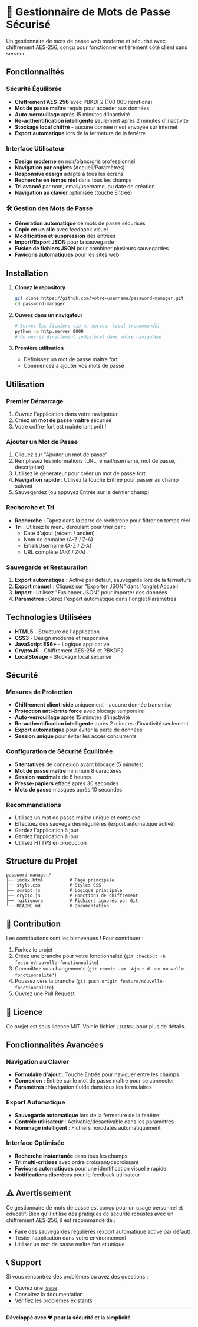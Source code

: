 # 🔐 Gestionnaire de Mots de Passe Sécurisé

Un gestionnaire de mots de passe web moderne et sécurisé avec chiffrement AES-256, conçu pour fonctionner entièrement côté client sans serveur.

##  Fonctionnalités

###  Sécurité Équilibrée

- **Chiffrement AES-256** avec PBKDF2 (100 000 itérations)
- **Mot de passe maître** requis pour accéder aux données
- **Auto-verrouillage** après 15 minutes d'inactivité
- **Re-authentification intelligente** seulement après 2 minutes d'inactivité
- **Stockage local chiffré** - aucune donnée n'est envoyée sur internet
- **Export automatique** lors de la fermeture de la fenêtre

###  Interface Utilisateur

- **Design moderne** en noir/blanc/gris professionnel
- **Navigation par onglets** (Accueil/Paramètres)
- **Responsive design** adapté à tous les écrans
- **Recherche en temps réel** dans tous les champs
- **Tri avancé** par nom, email/username, ou date de création
- **Navigation au clavier** optimisée (touche Entrée)

### 🛠️ Gestion des Mots de Passe

- **Génération automatique** de mots de passe sécurisés
- **Copie en un clic** avec feedback visuel
- **Modification et suppression** des entrées
- **Import/Export JSON** pour la sauvegarde
- **Fusion de fichiers JSON** pour combiner plusieurs sauvegardes
- **Favicons automatiques** pour les sites web

## Installation

1. **Clonez le repository**

   ```bash
   git clone https://github.com/votre-username/password-manager.git
   cd password-manager
   ```

2. **Ouvrez dans un navigateur**

   ```bash
   # Servez les fichiers via un serveur local (recommandé)
   python -m http.server 8000
   # Ou ouvrez directement index.html dans votre navigateur
   ```

3. **Première utilisation**
   - Définissez un mot de passe maître fort
   - Commencez à ajouter vos mots de passe

## Utilisation

### Premier Démarrage

1. Ouvrez l'application dans votre navigateur
2. Créez un **mot de passe maître** sécurisé
3. Votre coffre-fort est maintenant prêt !

### Ajouter un Mot de Passe

1. Cliquez sur "Ajouter un mot de passe"
2. Remplissez les informations (URL, email/username, mot de passe, description)
3. Utilisez le générateur pour créer un mot de passe fort
4. **Navigation rapide** : Utilisez la touche Entrée pour passer au champ suivant
5. Sauvegardez (ou appuyez Entrée sur le dernier champ)

### Recherche et Tri

- **Recherche** : Tapez dans la barre de recherche pour filtrer en temps réel
- **Tri** : Utilisez le menu déroulant pour trier par :
  - Date d'ajout (récent / ancien)
  - Nom de domaine (A-Z / Z-A)
  - Email/Username (A-Z / Z-A)
  - URL complète (A-Z / Z-A)

### Sauvegarde et Restauration

1. **Export automatique** : Activé par défaut, sauvegarde lors de la fermeture
2. **Export manuel** : Cliquez sur "Exporter JSON" dans l'onglet Accueil
3. **Import** : Utilisez "Fusionner JSON" pour importer des données
4. **Paramètres** : Gérez l'export automatique dans l'onglet Paramètres
##  Technologies Utilisées

- **HTML5** - Structure de l'application
- **CSS3** - Design moderne et responsive
- **JavaScript ES6+** - Logique applicative
- **CryptoJS** - Chiffrement AES-256 et PBKDF2
- **LocalStorage** - Stockage local sécurisé

##  Sécurité

### Mesures de Protection
- **Chiffrement client-side** uniquement - aucune donnée transmise
- **Protection anti-brute force** avec blocage temporaire
- **Auto-verrouillage** après 15 minutes d'inactivité
- **Re-authentification intelligente** après 2 minutes d'inactivité seulement
- **Export automatique** pour éviter la perte de données
- **Session unique** pour éviter les accès concurrents

### Configuration de Sécurité Équilibrée
- **5 tentatives** de connexion avant blocage (5 minutes)
- **Mot de passe maître** minimum 8 caractères
- **Session maximale** de 8 heures
- **Presse-papiers** effacé après 30 secondes
- **Mots de passe** masqués après 10 secondes

### Recommandations
- Utilisez un mot de passe maître unique et complexe
- Effectuez des sauvegardes régulières (export automatique activé)
- Gardez l'application à jour
- Gardez l'application à jour
- Utilisez HTTPS en production

## Structure du Projet

```
password-manager/
├── index.html          # Page principale
├── style.css           # Styles CSS
├── script.js           # Logique principale
├── crypto.js           # Fonctions de chiffrement
├── .gitignore          # Fichiers ignorés par Git
└── README.md           # Documentation
```

## 🤝 Contribution

Les contributions sont les bienvenues ! Pour contribuer :

1. Forkez le projet
2. Créez une branche pour votre fonctionnalité (`git checkout -b feature/nouvelle-fonctionnalite`)
3. Committez vos changements (`git commit -am 'Ajout d'une nouvelle fonctionnalité'`)
4. Poussez vers la branche (`git push origin feature/nouvelle-fonctionnalite`)
5. Ouvrez une Pull Request

## 📄 Licence

Ce projet est sous licence MIT. Voir le fichier `LICENSE` pour plus de détails.

##  Fonctionnalités Avancées

### Navigation au Clavier
- **Formulaire d'ajout** : Touche Entrée pour naviguer entre les champs
- **Connexion** : Entrée sur le mot de passe maître pour se connecter
- **Paramètres** : Navigation fluide dans tous les formulaires

### Export Automatique
- **Sauvegarde automatique** lors de la fermeture de la fenêtre
- **Contrôle utilisateur** : Activable/désactivable dans les paramètres
- **Nommage intelligent** : Fichiers horodatés automatiquement

### Interface Optimisée
- **Recherche instantanée** dans tous les champs
- **Tri multi-critères** avec ordre croissant/décroissant
- **Favicons automatiques** pour une identification visuelle rapide
- **Notifications discrètes** pour le feedback utilisateur

## ⚠️ Avertissement

Ce gestionnaire de mots de passe est conçu pour un usage personnel et éducatif. Bien qu'il utilise des pratiques de sécurité robustes avec un chiffrement AES-256, il est recommandé de :
- Faire des sauvegardes régulières (export automatique activé par défaut)
- Tester l'application dans votre environnement
- Utiliser un mot de passe maître fort et unique

## 📞 Support

Si vous rencontrez des problèmes ou avez des questions :
- Ouvrez une [issue](https://github.com/CheickOuedraogo/password-manager/issues)
- Consultez la documentation
- Vérifiez les problèmes existants

---

**Développé avec ❤️ pour la sécurité et la simplicité**
